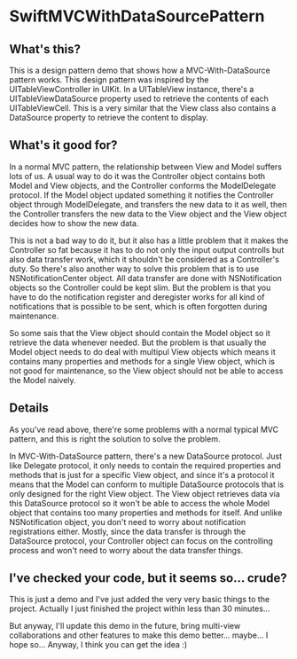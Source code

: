 # SwiftMVCWithDataSourcePattern

## What's this?
This is a design pattern demo that shows how a MVC-With-DataSource pattern works.
This design pattern was inspired by the UITableViewController in UIKit. In a UITableView instance, there's a UITableViewDataSource property used to retrieve the contents of each UITableViewCell. This is a very similar that the View class also contains a DataSource property to retrieve the content to display.

## What's it good for?
In a normal MVC pattern, the relationship between View and Model suffers lots of us. A usual way to do it was the Controller object contains both Model and View objects, and the Controller conforms the ModelDelegate protocol. If the Model object updated something it notifies the Controller object through ModelDelegate, and transfers the new data to it as well, then the Controller transfers the new data to the View object and the View object decides how to show the new data.

This is not a bad way to do it, but it also has a little problem that it makes the Controller so fat because it has to do not only the input output controlls but also data transfer work, which it shouldn't be considered as a Controller's duty. So there's also another way to solve this problem that is to use NSNotificationCenter object. All data transfer are done with NSNotification objects so the Controller could be kept slim. But the problem is that you have to do the notification register and deregister works for all kind of notifications that is possible to be sent, which is often forgotten during maintenance.

So some sais that the View object should contain the Model object so it retrieve the data whenever needed. But the problem is that usually the Model object needs to do deal with multipul View objects which means it contains many properties and methods for a single View object, which is not good for maintenance, so the View object should not be able to access the Model naively.

## Details
As you've read above, there're some problems with a normal typical MVC pattern, and this is right the solution to solve the problem.

In MVC-With-DataSource pattern, there's a new DataSource protocol. Just like Delegate protocol, it only needs to contain the required properties and methods that is just for a specific View object, and since it's a protocol it means that the Model can conform to multiple DataSource protocols that is only designed for the right View object. The View object retrieves data via this DataSource protocol so it won't be able to access the whole Model object that contains too many properties and methods for itself. And unlike NSNotification object, you don't need to worry about notification registrations either. Mostly, since the data transfer is through the DataSource protocol, your Controller object can focus on the controlling process and won't need to worry about the data transfer things.

## I've checked your code, but it seems so... crude?
This is just a demo and I've just added the very very basic things to the project. Actually I just finished the project within less than 30 minutes...

But anyway, I'll update this demo in the future, bring multi-view collaborations and other features to make this demo better... maybe... I hope so... Anyway, I think you can get the idea :)
